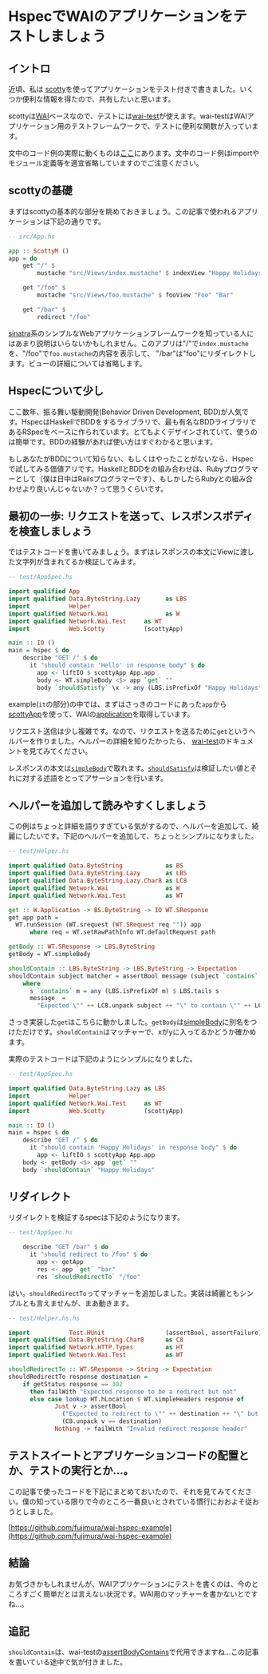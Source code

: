 # HspecでWAIのアプリケーションをテストしましょう

## イントロ

近頃、私は
[scotty](http://hackage.haskell.org/package/scotty)を使ってアプリケーションをテスト付きで書きました。いくつか便利な情報を得たので、共有したいと思います。

scottyは[WAI](http://hackage.haskell.org/package/wai)ベースなので、テストには[wai-test](http://hackage.haskell.org/package/wai-test)が使えます。wai-testはWAIアプリケーション用のテストフレームワークで、テストに便利な関数が入っています。

文中のコード例の実際に動くものは[ここ](https://github.com/fujimura/wai-hspec-example)にあります。文中のコード例はimportやモジュール定義等を適宜省略していますのでご注意ください。

## scottyの基礎

まずはscottyの基本的な部分を眺めておきましょう。この記事で使われるアプリケーションは下記の通りです。

```haskell
-- src/App.hs

app :: ScottyM ()
app = do
    get "/" $
        mustache "src/Views/index.mustache" $ indexView "Happy Holidays" "from Fujimura"

    get "/foo" $
        mustache "src/Views/foo.mustache" $ fooView "Foo" "Bar"

    get "/bar" $
        redirect "/foo"
```

[sinatra](http://www.sinatrarb.com/)系のシンプルなWebアプリケーションフレームワークを知っている人にはあまり説明はいらないかもしれません。このアプリは"/"で`index.mustache`を、"/foo"で`foo.mustache`の内容を表示して、 "/bar"は"foo"にリダイレクトします。ビューの詳細については省略します。

## Hspecについて少し

ここ数年、振る舞い駆動開発(Behavior Driven Development, BDD)が人気です。HspecはHaskellでBDDをするライブラリで、最も有名なBDDライブラリであるRSpecをベースに作られています。とてもよくデザインされていて、使うのは簡単です。BDDの経験があれば使い方はすぐわかると思います。

もしあなたがBDDについて知らない、もしくはやったことがないなら、Hspecで試してみる価値アリです。HaskellとBDDをの組み合わせは、Rubyプログラマーとして（僕は日中はRailsプログラマーです）、もしかしたらRubyとの組み合わせより良いんじゃないか？って思うくらいです。

## 最初の一歩: リクエストを送って、レスポンスボディを検査しましょう

ではテストコードを書いてみましょう。まずはレスポンスの本文にViewに渡した文字列が含まれてるか検証してみます。

```haskell
-- test/AppSpec.hs

import qualified App
import qualified Data.ByteString.Lazy       as LBS
import           Helper
import qualified Network.Wai                as W
import qualified Network.Wai.Test     as WT
import           Web.Scotty           (scottyApp)

main :: IO ()
main = hspec $ do
    describe "GET /" $ do
      it "should contain 'Hello' in response body" $ do
        app <- liftIO $ scottyApp App.app
        body <- WT.simpleBody <$> app `get` ""
        body `shouldSatisfy` \x -> any (LBS.isPrefixOf "Happy Holidays") $ LBS.tails x
```

example(`it`の部分)の中では、まずはさっきのコードにあった`app`から[scottyApp](http://hackage.haskell.org/packages/archive/scotty/latest/doc/html/Web-Scotty.html#v:scottyApp)を使って、WAIの[application](http://hackage.haskell.org/packages/archive/wai/latest/doc/html/Network-Wai.html#t:Application)を取得しています。

リクエスト送信は少し複雑です。なので、リクエストを送るために`get`というヘルパーを作りました。ヘルパーの詳細を知りたかったら、
[wai-test](http://hackage.haskell.org/package/wai-test)のドキュメントを見てみてください。


レスポンスの本文は[`simpleBody`](http://hackage.haskell.org/packages/archive/wai-test/latest/doc/html/Network-Wai-Test.html#v:simpleBody)で取れます。[`shouldSatisfy`](http://hackage.haskell.org/packages/archive/hspec-expectations/latest/doc/html/Test-Hspec-Expectations.html#v:shouldSatisfy)は検証したい値とそれに対する述語をとってアサーションを行います。

## ヘルパーを追加して読みやすくしましょう

この例はちょっと詳細を語りすぎている気がするので、ヘルパーを追加して、綺麗にしたいです。下記のヘルパーを追加して、ちょっとシンプルになりました。

```haskell
-- test/Helper.hs

import qualified Data.ByteString            as BS
import qualified Data.ByteString.Lazy       as LBS
import qualified Data.ByteString.Lazy.Char8 as LC8
import qualified Network.Wai                as W
import qualified Network.Wai.Test           as WT

get :: W.Application -> BS.ByteString -> IO WT.SResponse
get app path =
  WT.runSession (WT.srequest (WT.SRequest req "")) app
      where req = WT.setRawPathInfo WT.defaultRequest path

getBody :: WT.SResponse -> LBS.ByteString
getBody = WT.simpleBody

shouldContain :: LBS.ByteString -> LBS.ByteString -> Expectation
shouldContain subject matcher = assertBool message (subject `contains` matcher)
    where
      s `contains` m = any (LBS.isPrefixOf m) $ LBS.tails s
      message  =
        "Expected \"" ++ LC8.unpack subject ++ "\" to contain \"" ++ LC8.unpack matcher ++ "\", but not"
```

さっき実装した`get`はこちらに動かしました。`getBody`は[simpleBody](http://hackage.haskell.org/packages/archive/wai-test/latest/doc/html/Network-Wai-Test.html#v:simpleBody)に別名をつけただけです。`shouldContain`はマッチャーで、xがyに入ってるかどうか確かめます。

実際のテストコードは下記のようにシンプルになりました。

```haskell
-- test/AppSpec.hs

import qualified Data.ByteString.Lazy as LBS
import           Helper
import qualified Network.Wai.Test     as WT
import           Web.Scotty           (scottyApp)

main :: IO ()
main = hspec $ do
    describe "GET /" $ do
      it "should contain 'Happy Holidays' in response body" $ do
        app <- liftIO $ scottyApp App.app
	body <- getBody <$> app `get` ""
	body `shouldContain` "Happy Holidays"
```

## リダイレクト

リダイレクトを検証するspecは下記のようになります。

```haskell
-- test/AppSpec.hs

    describe "GET /bar" $ do
      it "should redirect to /foo" $ do
        app <- getApp
        res <- app `get` "bar"
        res `shouldRedirectTo` "/foo"
```

はい。`shouldRedirectTo`ってマッチャーを追加しました。実装は綺麗ともシンプルとも言えませんが、まあ動きます。

```haskell
-- test/Helper.hs.hs

import           Test.HUnit                 (assertBool, assertFailure)
import qualified Data.ByteString.Char8      as C8
import qualified Network.HTTP.Types         as HT
import qualified Network.Wai.Test           as WT

shouldRedirectTo :: WT.SResponse -> String -> Expectation
shouldRedirectTo response destination =
    if getStatus response == 302
      then failWith "Expected response to be a redirect but not"
      else case lookup HT.hLocation $ WT.simpleHeaders response of
             Just v -> assertBool
               ("Expected to redirect to \"" ++ destination ++ "\" but \"" ++ C8.unpack v ++ "\"")
               (C8.unpack v == destination)
             Nothing -> failWith "Invalid redirect response header"
```

## テストスイートとアプリケーションコードの配置とか、テストの実行とか…。

この記事で使ったコードを下記にまとめておいたので、それを見てみてください。僕の知っている限りで今のところ一番良いとされている慣行におおよそ従おうとしました。

[https://github.com/fujimura/wai-hspec-example](https://github.com/fujimura/wai-hspec-example)

## 結論

お気づきかもしれませんが、WAIアプリケーションにテストを書くのは、今のところすごく簡単だとは言えない状況です。WAI用のマッチャーを書かないとですね…。


## 追記
`shouldContain`は、wai-testの[assertBodyContains](http://hackage.haskell.org/packages/archive/wai-test/latest/doc/html/Network-Wai-Test.html#v:assertBodyContains)で代用できますね…この記事を書いている途中で気が付きました。
